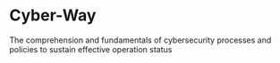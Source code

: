# Cyber-Way
The comprehension and fundamentals  of cybersecurity processes and policies to sustain effective operation status
